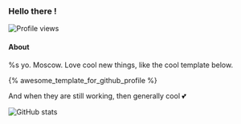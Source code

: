 ### Hello there !
![Profile views](https://gpvc.arturio.dev/kuzyashin)
#### About 

%s yo. Moscow. Love cool new things, like the cool template below.

{% awesome_template_for_github_profile %}


And when they are still working, then generally cool 💕

![GitHub stats](https://github-readme-stats.vercel.app/api?username=kuzyashin&show_icons=true&hide_title=true&count_private=true)  
